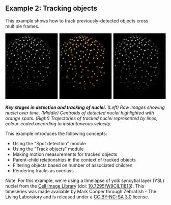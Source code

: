 Example 2: Tracking objects
---------------------------

This example shows how to track previously-detected objects cross multiple frames.  

![Example output](./resources/example.gif)

_**Key stages in detection and tracking of nuclei.** (Left) Raw images showing nuclei over time. (Middle) Centroids of detected nuclei highlighted with orange spots. (Right) Trajectories of tracked nuclei represented by lines, colour-coded according to instantaneous velocity._

This example introduces the following concepts:
- Using the "Spot detection" module
- Using the "Track objects" module
- Making motion measurements for tracked objects
- Parent-child relationships in the context of tracked objects
- Filtering objects based on number of associated children
- Rendering tracks as overlays

Note: For this example, we're using a timelapse of yolk syncytial layer (YSL) nuclei from the [Cell Image Library](http://cellimagelibrary.org/images/11813) (doi: [10.7295/W9CIL11813](http://doi.org/10.7295/W9CIL11813)).  This timeseries was made available by Mark Cooper through Zebrafish - The Living Laboratory and is released under a [CC BY-NC-SA 3.0](https://creativecommons.org/licenses/by-nc-sa/3.0/) license.
